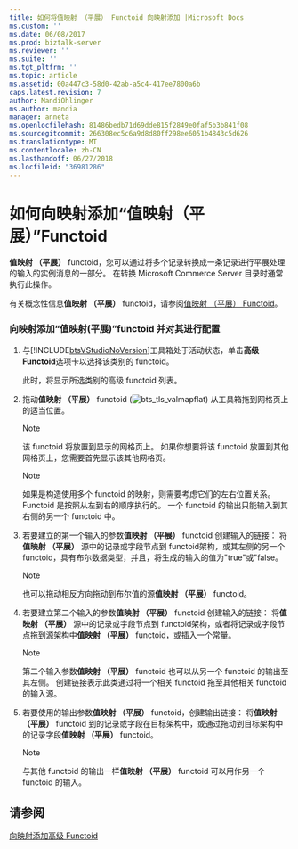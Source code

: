 ```yaml
---
title: 如何将值映射 （平展） Functoid 向映射添加 |Microsoft Docs
ms.custom: ''
ms.date: 06/08/2017
ms.prod: biztalk-server
ms.reviewer: ''
ms.suite: ''
ms.tgt_pltfrm: ''
ms.topic: article
ms.assetid: 00a447c3-58d0-42ab-a5c4-417ee7800a6b
caps.latest.revision: 7
author: MandiOhlinger
ms.author: mandia
manager: anneta
ms.openlocfilehash: 81486bedb71d69dde815f2849e0faf5b3b841f08
ms.sourcegitcommit: 266308ec5c6a9d8d80ff298ee6051b4843c5d626
ms.translationtype: MT
ms.contentlocale: zh-CN
ms.lasthandoff: 06/27/2018
ms.locfileid: "36981286"
---
```

# <a name="how-to-add-value-mapping-flattening-functoids-to-a-map"></a>如何向映射添加“值映射（平展）”Functoid
**值映射 （平展）** functoid，您可以通过将多个记录转换成一条记录进行平展处理的输入的实例消息的一部分。 在转换 Microsoft Commerce Server 目录时通常执行此操作。  
  
 有关概念性信息**值映射 （平展）** functoid，请参阅[值映射 （平展） Functoid](../core/value-mapping-flattening-functoid.md)。  
  
### <a name="to-add-the-value-mapping-flattening-functoid-to-a-map-and-configure-it"></a>向映射添加“值映射(平展)”functoid 并对其进行配置  
  
1. 与[!INCLUDE[btsVStudioNoVersion](../includes/btsvstudionoversion-md.md)]工具箱处于活动状态，单击**高级 Functoid**选项卡以选择该类别的 functoid。  
  
    此时，将显示所选类别的高级 functoid 列表。  
  
2. 拖动**值映射 （平展）** functoid (![](../core/media/bts-tls-valmapflat.gif "bts_tls_valmapflat")) 从工具箱拖到网格页上的适当位置。  
  
   > [!NOTE]
   >  该 functoid 将放置到显示的网格页上。 如果你想要将该 functoid 放置到其他网格页上，您需要首先显示该其他网格页。  
  
   > [!NOTE]
   >  如果是构造使用多个 functoid 的映射，则需要考虑它们的左右位置关系。 Functoid 是按照从左到右的顺序执行的。 一个 functoid 的输出只能输入到其右侧的另一个 functoid 中。  
  
3. 若要建立的第一个输入的参数**值映射 （平展）** functoid 创建输入的链接： 将**值映射 （平展）** 源中的记录或字段节点到 functoid架构，或其左侧的另一个 functoid，具有布尔数据类型，并且，将生成的输入的值为"true"或"false。  
  
   > [!NOTE]
   >  也可以拖动相反方向拖动到布尔值的源**值映射 （平展）** functoid。  
  
4. 若要建立第二个输入的参数**值映射 （平展）** functoid 创建输入的链接： 将**值映射 （平展）** 源中的记录或字段节点到 functoid架构，或者将记录或字段节点拖到源架构中**值映射 （平展）** functoid，或插入一个常量。  
  
   > [!NOTE]
   >  第二个输入参数**值映射 （平展）** functoid 也可以从另一个 functoid 的输出至其左侧。 创建链接表示此类通过将一个相关 functoid 拖至其他相关 functoid 的输入源。  
  
5. 若要使用的输出参数**值映射 （平展）** functoid，创建输出链接： 将**值映射 （平展）** functoid 到的记录或字段在目标架构中，或通过拖动到目标架构中的记录字段**值映射 （平展）** functoid。  
  
   > [!NOTE]
   >  与其他 functoid 的输出一样**值映射 （平展）** functoid 可以用作另一个 functoid 的输入。  
  
## <a name="see-also"></a>请参阅  
 [向映射添加高级 Functoid](../core/adding-advanced-functoids-to-a-map.md)